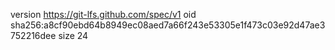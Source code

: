 version https://git-lfs.github.com/spec/v1
oid sha256:a8cf90ebd64b8949ec08aed7a66f243e53305e1f473c03e92d47ae3752216dee
size 24
